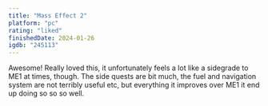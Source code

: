 ```yaml
---
title: "Mass Effect 2"
platform: "pc"
rating: "liked"
finishedDate: 2024-01-26
igdb: "245113"
---
```


Awesome! Really loved this, it unfortunately feels a lot like a sidegrade to ME1 at times, though. The side quests are bit much, the fuel and navigation system are not terribly useful etc, but everything it improves over ME1 it end up doing so so so well. 
